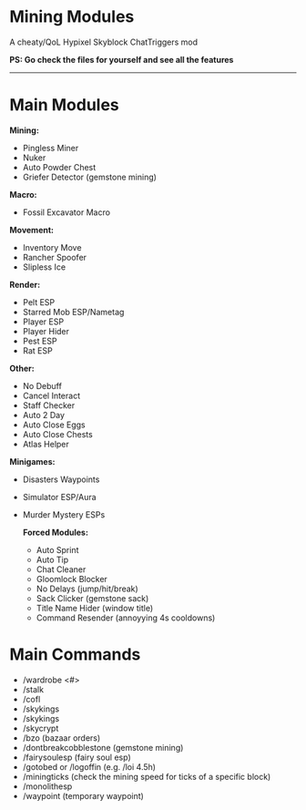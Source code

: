 # Mining Modules  
A cheaty/QoL Hypixel Skyblock ChatTriggers mod

**PS: Go check the files for yourself and see all the features**

---

# Main Modules

**Mining:**  
- Pingless Miner  
- Nuker  
- Auto Powder Chest  
- Griefer Detector (gemstone mining)

**Macro:**  
- Fossil Excavator Macro  

**Movement:**  
- Inventory Move  
- Rancher Spoofer  
- Slipless Ice 

**Render:**  
- Pelt ESP  
- Starred Mob ESP/Nametag
- Player ESP  
- Player Hider  
- Pest ESP  
- Rat ESP  
  
**Other:**  
- No Debuff
- Cancel Interact
- Staff Checker  
- Auto 2 Day
- Auto Close Eggs  
- Auto Close Chests  
- Atlas Helper  

**Minigames:**  
- Disasters Waypoints  
- Simulator ESP/Aura
- Murder Mystery ESPs

  **Forced Modules:**
  - Auto Sprint
  - Auto Tip
  - Chat Cleaner
  - Gloomlock Blocker
  - No Delays (jump/hit/break)
  - Sack Clicker (gemstone sack)
  - Title Name Hider (window title)
  - Command Resender (annoyying 4s cooldowns)
 
# Main Commands

- /wardrobe <#>
- /stalk <name>
- /cofl
- /skykings
- /skykings
- /skycrypt
- /bzo (bazaar orders)
- /dontbreakcobblestone (gemstone mining)
- /fairysoulesp (fairy soul esp)
- /gotobed or /logoffin (e.g. /loi 4.5h)
- /miningticks (check the mining speed for ticks of a specific block)
- /monolithesp
- /waypoint (temporary waypoint)
